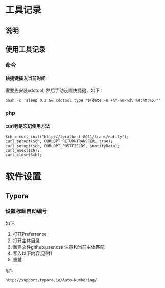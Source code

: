 # 工具记录

## 说明

## 使用工具记录

### 命令

#### 快捷键插入当前时间

需要先安装xdotool, 然后手动设置快捷键，如下：

```
bash -c 'sleep 0.3 && xdotool type "$(date -u +%Y-%m-%d\ %H:%M:%S)"'
```

### php

#### curl老是忘记使用方法

```
$ch = curl_init("http://localhost:8011/trans/notify");
curl_setopt($ch, CURLOPT_RETURNTRANSFER, true);
curl_setopt($ch, CURLOPT_POSTFIELDS, $notifyData);
curl_exec($ch);
curl_close($ch);
```

# 软件设置

## Typora

### 设置标题自动编号

如下:

1. 打开Preferrence
2. 打开主体目录
3. 新建文件github.user.css 注意和当前主体匹配
4. 写入以下内容,见附1
5. 重启

附1:

```
http://support.typora.io/Auto-Numbering/
```

